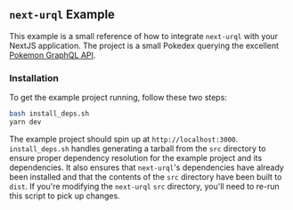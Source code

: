 ## `next-urql` Example

This example is a small reference of how to integrate `next-urql` with your NextJS application. The project is a small Pokedex querying the excellent [Pokemon GraphQL API](https://github.com/lucasbento/graphql-pokemon).

### Installation

To get the example project running, follow these two steps:

```sh
bash install_deps.sh
yarn dev
```

The example project should spin up at `http://localhost:3000`. `install_deps.sh` handles generating a tarball from the `src` directory to ensure proper dependency resolution for the example project and its dependencies. It also ensures that `next-urql`'s dependencies have already been installed and that the contents of the `src` directory have been built to `dist`. If you're modifying the `next-urql` `src` directory, you'll need to re-run this script to pick up changes.

